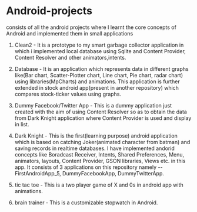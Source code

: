 # Android-projects
consists of all the android projects where I learnt the core concepts of Android and implemented them in small applications

1) Clean2 - It is a prototype to my smart garbage collector application in which i implemented local database using Sqlite and Content Provider, Content Resolver and other animators,intents.

2) Database -  It is an application which represents data in different graphs like(Bar chart, Scatter-Plotter chart, Line chart, Pie chart, radar chart) using libraries(MpCharts) and animations. This application is further extended in stock android app(present in another repository) which compares stock-ticker values using graphs.

3) Dummy Facebook/Twitter App - This is a dummy application just created with the aim of using Content Resolver so as to obtain the data from Dark Knight application where Content Provider is used and display in list.

4) Dark Knight - This is the first(learning purpose) android application which is based on catching Joker(animated character from batman) and saving records in realtime databases. I have implemented andorid concepts like Boradcast Receiver, Intents, Shared Preferences, Menu, animators, layouts, Content Provider, GSON libraries, Views etc. in this app. It consists of 3 applications on this repository namely -- FirstAndroidApp_5, DummyFacebookApp, DummyTwitterApp.

5) tic tac toe - This is a two player game of X and 0s in android app with animations.

6) brain trainer - This is a customizable stopwatch in Android.
